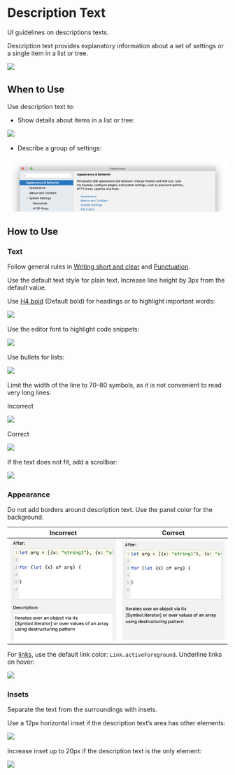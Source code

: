 <!-- Copyright 2000-2024 JetBrains s.r.o. and contributors. Use of this source code is governed by the Apache 2.0 license. -->

# Description Text

<link-summary>UI guidelines on descriptions texts.</link-summary>

Description text provides explanatory information about a set of settings or a single item in a list or tree.

![](01_description_text_example.png)


## When to Use

Use description text to:

* Show details about items in a list or tree:

![](02_use_in_tree.png)

* Describe a group of settings:

![](../../../images/ui/description_text/03_use_in_settings.png)


## How to Use

### Text

Follow general rules in [Writing short and clear](writing_short.md) and [Punctuation](punctuation.md).

Use the default text style for plain text. Increase line height by 3px from the default value.

Use [H4 bold](typography.md) (Default bold) for headings or to highlight important words:

![](04_bold_header.png)

Use the editor font to highlight code snippets:

![](05_editor_font.png)

Use bullets for lists:

![](06_bullets.png)

Limit the width of the line to 70–80 symbols, as it is not convenient to read very long lines:

<p class='label incorrect'>Incorrect</p>

![](07_width_incorrect.png)

<p class='label correct'>Correct</p>

![](07_width_correct.png)

If the text does not fit, add a scrollbar:

![](08_scroll.png)


### Appearance

Do not add borders around description text. Use the panel color for the background.

| Incorrect                                                       | Correct                                                       |
|-----------------------------------------------------------------|---------------------------------------------------------------|
| ![](../../../images/ui/description_text/09_frame_incorrect.png) | ![](../../../images/ui/description_text/09_frame_correct.png) |

For [links](link.md), use the default link color: `Link.activeForeground`. Underline links on hover:

![](10_link.png)


### Insets

<p>Separate the text from the surroundings with insets.</p>

Use a 12px horizontal inset if the description text’s area has other elements:

![](11_insets_12.png)

Increase inset up to 20px if the description text is the only element:

![](11_insets_20.png)

